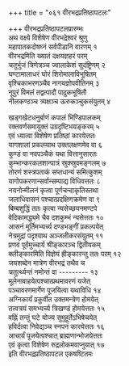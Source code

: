 +++
title = "०६१ वीरभद्रप्रतिष्ठापटलः"

+++
वीरभद्रप्रतिष्ठापटलप्रारम्भः    
अथ वक्ष्ये विशेषेण वीरभद्रेश्वरं श्रुणु  
महापातकदोषघ्नं सर्वपीडानि वारणम् १  
वीरभद्रमिति ख्यातं दक्षयज्ञहरं परम्  
चतुर्भुजं त्रिणेत्रञ्च ज्वालाकेशं सुदंष्ट्रिणम् २  
घण्टामालाधरं घोरं शिरोमालाविभूषितम्  
वृश्चिकाभरणञ्चैव नागयज्ञोपवीतिनम् ३  
नूपुरं विमलं तद्वत्पादौ पादुकभूषितौ  
नीलकण्ठञ्च त्र्यक्षञ्च ऊरुकञ्चुकसंयुतम् ४  

खड्गखेटधनुर्बाणं कपालं भिण्डिपालकम्  
रक्तवर्णसमायुक्तं उग्रदृष्टिभयङ्करम् ५  
एवं ध्यात्वा विशेषेण प्रतिष्ठां कारयेत्ततः  
यागशालां प्रकल्प्याथ उक्तलक्षणमेव वा ६  
कुण्डं वा नवपञ्चैकं यथा वित्तानुसारतः  
कुम्भान्करकलशान्पात्रं स्रुक्स्रुवमङ्गलम् ७  
तोरणं शस्त्रपताकं सप्तधान्यं समित्कुशम्  
यागोपकरणान्सर्वान्सम्पाद्य विधिवत्ततः ८  
नयनोन्मीलनं कृत्वा पूर्णचन्दाकृतिस्तथा  
जलाधिवासनं पश्चात्प्रदक्षिणक्रमेण वा ९  
बिम्बशुद्धिं ततः कृत्वा न्यसेच्छयनमण्टपे  
वेदिकामद्ध्यमे चैव दशकुम्भं न्यसेत्ततः १०  
आसनं मूर्तिमभ्यर्च्य दण्डभङ्गीं प्रकल्पयेत्  
नेत्रमुद्रां पदृश्याथ अञ्जलीकरसंयुतम् ११  
प्रणवं पूर्वमुच्चार्य श्रीङ्कारञ्च द्वितीयकम्  
क्लीङ्कारमिति विज्ञेयं ह्रीङ्कारन्तु ततः परम् १२  
जयशब्देन मात्रेण वीरभद्रं तथैव च  
चतुर्त्थ्यन्तं नमोन्तं वा --------- १३  
मूलेनावाहयेत्पश्चात्प्रथमावरणं यजेत्  
पञ्चावरणमार्गेण पूजयित्वा यथाविधि १४  
अग्निकार्यं प्रकुर्वीत उक्तमन्त्रेण होमयेत्  
तत्वत्रयं समभ्यर्च्य त्रिखण्डं होमयेत्ततः १५  
वह्निं तन्तुं घटे योज्य सुमुहूर्तेऽभिषेचयेत्  
हविर्दत्वा निवेद्यञ्च स्नपनं कारयेत्ततः १६  
आचार्यं पूजयेत्पश्चात् ब्राह्मणान्भोजयेत्ततः  
एवं कृत्वा विशेषेण रुद्रलोकमवाप्नुयात् १७  
इति वीरभद्रप्रतिष्ठापटल एकषष्टितमः  

